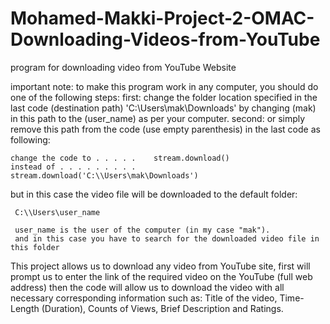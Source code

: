 # Mohamed-Makki-Project-2-OMAC-Downloading-Videos-from-YouTube
program for downloading video from YouTube Website

important note: 
to make this program work in any computer, you should do one of the following steps:
first: change the folder location specified in the last code (destination path) 'C:\\Users\mak\Downloads'
by changing (mak) in this path to the (user_name) as per your computer.
second: or simply remove this path from the code (use empty parenthesis) in the last code as following:

    change the code to . . . . .    stream.download()
    instead of . . . . . . . . .    stream.download('C:\\Users\mak\Downloads')

but in this case the video file will be downloaded to the default folder:
     
     C:\\Users\user_name
     
     user_name is the user of the computer (in my case "mak"). 
     and in this case you have to search for the downloaded video file in this folder

This project allows us to download any video from YouTube site,
first will prompt us to enter the link of the required video on the YouTube (full web address)
then the code will allow us to download the video with all necessary corresponding information such as:
Title of the video, Time-Length (Duration), Counts of Views, Brief Description and Ratings.
